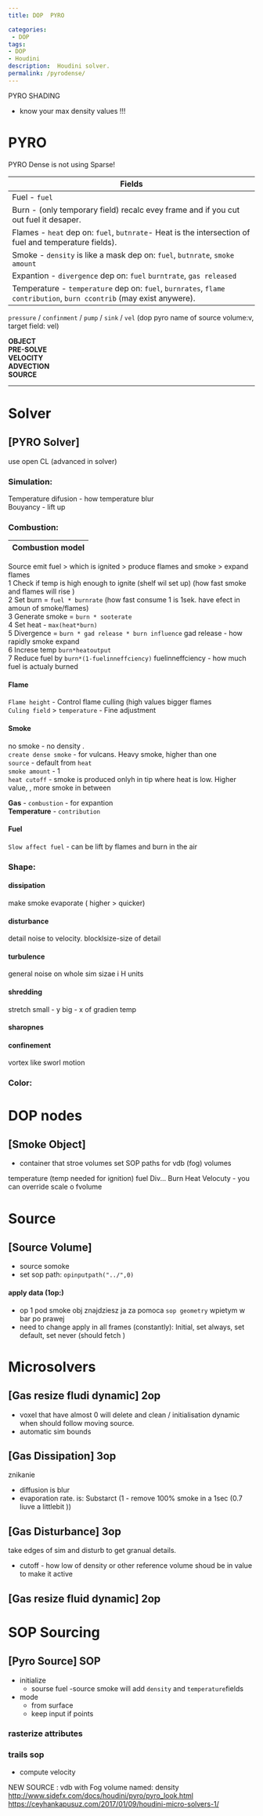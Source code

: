 ```yaml
---
title: DOP  PYRO

categories:
 - DOP
tags:
- DOP
- Houdini
description:  Houdini solver.
permalink: /pyrodense/
---
```




PYRO SHADING
- know your max density values !!!


# PYRO
PYRO Dense is not using Sparse!

| Fields |
| --- |
|Fuel - `fuel`       
|Burn - (only temporary field) recalc evey frame and if you cut out fuel it desaper.     
|Flames - `heat`  dep on: `fuel`, `butnrate`- Heat is the intersection of fuel and temperature fields).  
|Smoke - `density`    is like a mask    dep on:  `fuel`, `butnrate`, `smoke amount `  
|Expantion - `divergence`  dep on: `fuel` `burntrate`, `gas released`    
|Temperature - `temperature`  dep on: `fuel`, `burnrates`, `flame contribution`, `burn ccontrib` (may exist anywere).     

`pressure` / `confinment` / `pump` / `sink` / `vel`    (dop pyro name of source volume:v, target field: vel)  



**OBJECT**    
**PRE-SOLVE**    
**VELOCITY**    
**ADVECTION**    
**SOURCE**   

---


# Solver
## [PYRO Solver]
use open CL (advanced in solver)  
### Simulation:
Temperature difusion - how temperature blur  
Bouyancy  - lift up  
### Combustion:

| Combustion model |
| - |
Source emit fuel > which is ignited > produce flames and smoke > expand flames    
1 Check if temp is high enough to ignite (shelf wil set up) (how fast smoke and flames will rise )        
2 Set burn = `fuel * burnrate` (how fast consume 1 is 1sek. have efect in amoun of smoke/flames)     
3 Generate smoke  = `burn * sooterate`     
4 Set heat - `max(heat*burn)`   
5 Divergence =  `burn * gad release * burn influence`   gad release - how rapidly smoke expand  
6 Increse temp `burn*heatoutput`    
7 Reduce fuel by `burn*(1-fuelinneffciency)` fuelinneffciency - how much fuel is actualy burned   

#### Flame
`Flame height` - Control flame culling (high values bigger flames  
`Culing field` > `temperature` - Fine adjustment   
#### Smoke
no smoke - no density .   
`create dense smoke` - for vulcans. Heavy smoke, higher than one    
`source` - default from `heat`  
`smoke amount` - 1    
`heat cutoff` - smoke is produced onlyh in tip where heat is low. Higher value, , more smoke in between    

**Gas**   - `combustion` - for expantion    
**Temperature** - `contribution`    
#### Fuel
`Slow affect fuel` - can be lift by flames and burn in the air    
### Shape:

#### dissipation
make smoke evaporate (  higher > quicker)   
#### disturbance
detail noise to velocity. blocklsize-size of detail   
#### turbulence
 general noise on whole  sim  sizae i H units   
#### shredding   
stretch small - y big - x of gradien temp    
#### sharopnes  
#### confinement  
vortex like sworl motion       


### Color:



# DOP nodes
## [Smoke Object]
- container that stroe volumes  set SOP paths  for vdb (fog) volumes


temperature  (temp needed for ignition)
fuel
Div...
Burn
Heat
Velocuty
	 - you can override scale o fvolume

# Source
## [Source Volume]
- source somoke
- set sop path: `opinputpath("../",0)`

#### apply data (1op:)
- op 1 pod smoke obj znajdziesz ja za pomoca `sop geometry` wpietym w bar po prawej   
- need to change apply in all frames (constantly): Initial, set always, set default, set never (should fetch )


# Microsolvers

## [Gas resize fludi dynamic] 2op
- voxel that have almost 0 will delete and clean / initialisation dynamic when should follow moving source.   
- automatic sim bounds

## [Gas Dissipation] 3op
znikanie   
- diffusion is blur
- evaporation rate. is: Substarct (1 - remove 100% smoke in a 1sec (0.7 liuve a littlebit ))

## [Gas Disturbance] 3op
take edges of sim and disturb to get granual details.
- cutoff - how low of density or other reference volume shoud be in value to make it active


## [Gas resize fluid dynamic] 2op




# SOP Sourcing


## [Pyro Source] SOP

- initialize
 	- sourse fuel
	-source smoke will add  `density` and  `temperature`fields
- mode
	- from surface
	- keep input if points

### rasterize attributes  

### trails sop
- compute velocity

NEW SOURCE :
vdb with Fog volume named: density
http://www.sidefx.com/docs/houdini/pyro/pyro_look.html  
https://ceyhankapusuz.com/2017/01/09/houdini-micro-solvers-1/
